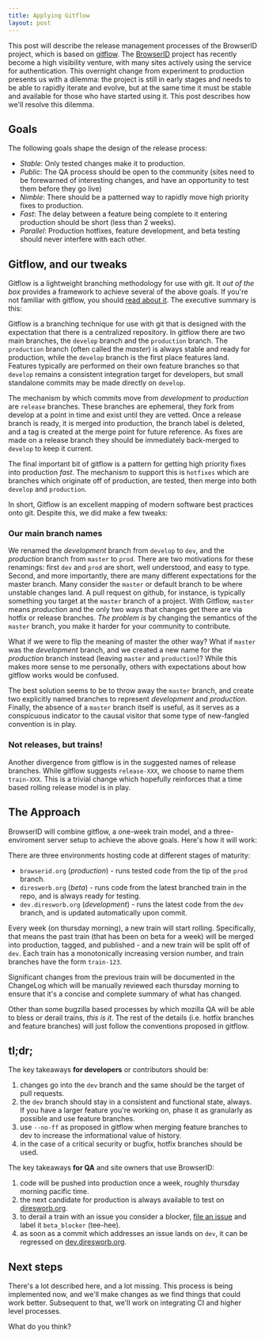```yaml
---
title: Applying Gitflow
layout: post
---
```


This post will describe the release management processes of the
BrowserID project, which is based on
[gitflow](http://nvie.com/posts/a-successful-git-branching-model/).
The [BrowserID](https://browserid.org) project has recently become a
high visibility venture, with many sites actively using the service
for authentication.  This overnight change from experiment to
production presents us with a dilemma: the project is still in
early stages and needs to be able to rapidly iterate and evolve, but
at the same time it must be stable and available for those who have
started using it.  This post describes how we'll resolve this dilemma.


## Goals

The following goals shape the design of the release process:

  * *Stable*: Only tested changes make it to production.
  * *Public*: The QA process should be open to the community (sites need to be forewarned of interesting changes, and have an opportunity to test them before they go live)
  * *Nimble*: There should be a patterned way to rapidly move high priority fixes to production.
  * *Fast*: The delay between a feature being complete to it entering production should be short (less than 2 weeks).
  * *Parallel*: Production hotfixes, feature development, and beta testing should never interfere with each other.

## Gitflow, and our tweaks

Gitflow is a lightweight branching methodology for use with git.  It *out of the box* provides a framework to achieve several of the above goals.  If you're not familiar with gitflow, you should [read about it](http://nvie.com/posts/a-successful-git-branching-model/).  The executive summary is this:

Gitflow is a branching technique for use with git that is designed with the expectation that there is a centralized repository.  In gitflow there are two main branches, the `develop` branch and the `production` branch.  The `production` branch (often called the *master*) is always stable and ready for production, while the `develop` branch is the first place features land.  Features typically are performed on their own feature branches so that `develop` remains a consistent integration target for developers, but small standalone commits may be made directly on `develop`.

The mechanism by which commits move from *development* to *production* are `release` branches.  These branches are ephemeral, they fork from develop at a point in time and exist until they are vetted.  Once a release branch is ready, it is merged into production, the branch label is deleted, and a tag is created at the merge point for future reference.  As fixes are made on a release branch they should be immediately back-merged to `develop` to keep it current.

The final important bit of gitflow is a pattern for getting high priority fixes into production *fast*.  The mechanism to support this is `hotfixes` which are branches which originate off of production, are tested, then merge into both `develop` and `production`.

In short, Gitflow is an excellent mapping of modern software best practices onto git.  Despite this, we did make a few tweaks:

### Our main branch names

We renamed the *development* branch from `develop` to `dev`, and the *production* branch from `master` to `prod`.  There are two motivations for these renamings:  first `dev` and `prod` are short, well understood, and easy to type.  Second, and more importantly, there are many different expectations for the master branch.  Many consider the `master` or default branch to be where unstable changes land.  A pull request on github, for instance, is typically something you target at the `master` branch of a project.  With Gitflow, `master` means *production* and the only two ways that changes get there are via hotfix or release branches.  *The problem is* by changing the semantics of the `master` branch, you make it harder for your community to contribute.

What if we were to flip the meaning of master the other way?  What if `master` was the *development* branch, and we created a new name for the *production* branch instead (leaving `master` and `production`)?  While this makes more sense to me personally, others with expectations about how gitflow works would be confused.

The best solution seems to be to throw away the `master` branch, and create two explicitly named branches to represent *development* and *production*.  Finally, the absence of a `master` branch itself is useful, as it serves as a conspicuous indicator to the causal visitor that some type of new-fangled convention is in play.

### Not releases, but trains!

Another divergence from gitflow is in the suggested names of release branches.  While gitflow suggests `release-XXX`, we choose to name them `train-XXX`.  This is a trivial change which hopefully reinforces that a time based rolling release model is in play.

## The Approach

BrowserID will combine gitflow, a one-week train
model, and a three-enviroment server setup to achieve the above
goals.  Here's how it will work:

There are three environments hosting code at different stages of maturity:

  * `browserid.org` (*production*) - runs tested code from the tip of the `prod` branch.
  * `diresworb.org` (*beta*) - runs code from the latest branched train in the repo, and is
    always ready for testing.
  * `dev.diresworb.org` (*development*) - runs the latest code from the `dev` branch, and is
    updated automatically upon commit.

Every week (on thursday morning), a new train will start rolling.
Specifically, that means the past train (that has been on beta for a
week) will be merged into production, tagged, and published - and a
new train will be split off of `dev`.  Each train has a monotonically
increasing version number, and train branches have the form `train-123`.

Significant changes from the previous train will be documented in the
ChangeLog which will be manually reviewed each thursday morning to ensure
that it's a concise and complete summary of what has changed.

Other than some bugzilla based processes by which mozilla QA will be
able to bless or derail trains, *this is it*.  The rest of the details
(i.e. hotfix branches and feature branches) will just follow the
conventions proposed in gitflow.

## tl;dr;

The key takeaways **for developers** or contributors should be:

  1. changes go into the `dev` branch and the same should be the target of pull requests.
  2. the `dev` branch should stay in a consistent and functional state, always.  If you have a larger
     feature you're working on, phase it as granularly as possible and use feature branches.
  3. use `--no-ff` as proposed in gitflow when merging feature branches to dev to increase the informational value of history.
  4. in the case of a critical security or bugfix, hotfix branches should be used.

The key takeaways **for QA** and site owners that use BrowserID:

  1. code will be pushed into production once a week, roughly thursday morning pacific time.
  2. the next candidate for production is always available to test on [diresworb.org](https://diresworb.org).
  3. to derail a train with an issue you consider a blocker, [file an issue](https://github.com/mozilla/browserid/issues) and label it `beta_blocker` (tee-hee).
  4. as soon as a commit which addresses an issue lands on `dev`, it can be regressed on [dev.diresworb.org](https://dev.diresworb.org).

## Next steps

There's a lot described here, and a lot missing.  This process is being implemented now, and we'll make changes as we find things that could work better.  Subsequent to that, we'll work on integrating CI and higher level processes.

What do you think?
